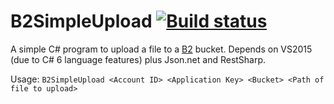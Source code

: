 # B2SimpleUpload  [![Build status](https://ci.appveyor.com/api/projects/status/vbw28kbb52p5836c/branch/master?svg=true)](https://ci.appveyor.com/project/OptIO/b2simpleupload/branch/master)

A simple C# program to upload a file to a [B2][1] bucket.  Depends on VS2015 (due to C# 6 language features) plus Json.net and RestSharp.

Usage:
`B2SimpleUpload <Account ID> <Application Key> <Bucket> <Path of file to upload>`


[1]: https://www.backblaze.com/b2/
